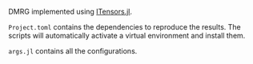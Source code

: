 DMRG implemented using [ITensors.jl](https://github.com/ITensor/ITensors.jl).

`Project.toml` contains the dependencies to reproduce the results. The scripts will automatically activate a virtual environment and install them.

`args.jl` contains all the configurations.
